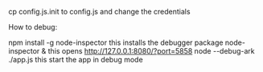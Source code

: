 cp config.js.init to config.js and change the credentials

How to debug:

npm install -g node-inspector this installs the debugger package
node-inspector & this opens http://127.0.0.1:8080/?port=5858
node --debug-ark ./app.js this start the app in debug mode